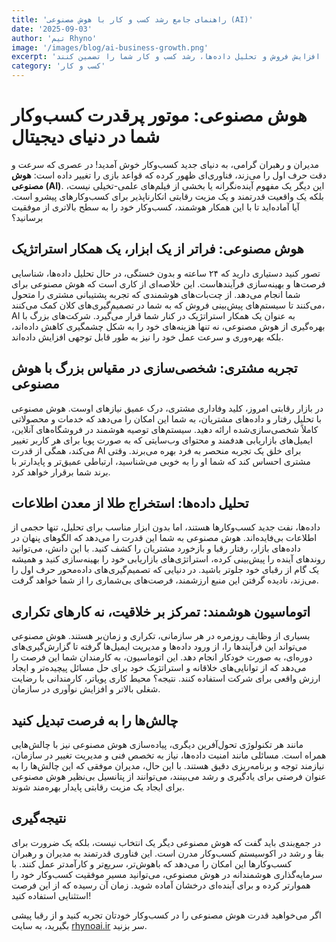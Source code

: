 ```yaml
---
title: 'راهنمای جامع رشد کسب و کار با هوش مصنوعی (AI)‎'
date: '2025-09-03'
author: 'تیم Rhyno'
image: '/images/blog/ai-business-growth.png'
excerpt: 'کشف کنید که چگونه ابزارهای هوش مصنوعی می‌توانند با بهینه‌سازی فرآیندها، افزایش فروش و تحلیل داده‌ها، رشد کسب و کار شما را تضمین کنند.'
category: 'کسب و کار'
---
```


# **هوش مصنوعی: موتور پرقدرت کسب‌وکار شما در دنیای دیجیتال**

مدیران و رهبران گرامی، به دنیای جدید کسب‌وکار خوش آمدید! در عصری که سرعت و دقت حرف اول را می‌زند، فناوری‌ای ظهور کرده که قواعد بازی را تغییر داده است: **هوش مصنوعی (AI)**. این دیگر یک مفهوم آینده‌نگرانه یا بخشی از فیلم‌های علمی-تخیلی نیست، بلکه یک واقعیت قدرتمند و یک مزیت رقابتی انکارناپذیر برای کسب‌وکارهای پیشرو است. آیا آماده‌اید تا با این همکار هوشمند، کسب‌وکار خود را به سطح بالاتری از موفقیت برسانید؟

## **هوش مصنوعی: فراتر از یک ابزار، یک همکار استراتژیک**

تصور کنید دستیاری دارید که ۲۴ ساعته و بدون خستگی، در حال تحلیل داده‌ها، شناسایی فرصت‌ها و بهینه‌سازی فرآیندهاست. این خلاصه‌ای از کاری است که هوش مصنوعی برای شما انجام می‌دهد. از چت‌بات‌های هوشمندی که تجربه پشتیبانی مشتری را متحول می‌کنند تا سیستم‌های پیش‌بینی فروش که به شما در تصمیم‌گیری‌های کلان کمک می‌کنند، AI به عنوان یک همکار استراتژیک در کنار شما قرار می‌گیرد. شرکت‌های بزرگ با بهره‌گیری از هوش مصنوعی، نه تنها هزینه‌های خود را به شکل چشمگیری کاهش داده‌اند، بلکه بهره‌وری و سرعت عمل خود را نیز به طور قابل توجهی افزایش داده‌اند.

## **تجربه مشتری: شخصی‌سازی در مقیاس بزرگ با هوش مصنوعی**

در بازار رقابتی امروز، کلید وفاداری مشتری، درک عمیق نیازهای اوست. هوش مصنوعی با تحلیل رفتار و داده‌های مشتریان، به شما این امکان را می‌دهد که خدمات و محصولاتی کاملاً شخصی‌سازی‌شده ارائه دهید. سیستم‌های توصیه هوشمند در فروشگاه‌های آنلاین، ایمیل‌های بازاریابی هدفمند و محتوای وب‌سایتی که به صورت پویا برای هر کاربر تغییر می‌کند، همگی از قدرت AI برای خلق یک تجربه منحصر به فرد بهره می‌برند. وقتی مشتری احساس کند که شما او را به خوبی می‌شناسید، ارتباطی عمیق‌تر و پایدارتر با برند شما برقرار خواهد کرد.

## **تحلیل داده‌ها: استخراج طلا از معدن اطلاعات**

داده‌ها، نفت جدید کسب‌وکارها هستند، اما بدون ابزار مناسب برای تحلیل، تنها حجمی از اطلاعات بی‌فایده‌اند. هوش مصنوعی به شما این قدرت را می‌دهد که الگوهای پنهان در داده‌های بازار، رفتار رقبا و بازخورد مشتریان را کشف کنید. با این دانش، می‌توانید روندهای آینده را پیش‌بینی کرده، استراتژی‌های بازاریابی خود را بهینه‌سازی کنید و همیشه یک گام از رقبای خود جلوتر باشید. در دنیایی که تصمیم‌گیری‌های داده‌محور حرف اول را می‌زند، نادیده گرفتن این منبع ارزشمند، فرصت‌های بی‌شماری را از شما خواهد گرفت.

## **اتوماسیون هوشمند: تمرکز بر خلاقیت، نه کارهای تکراری**

بسیاری از وظایف روزمره در هر سازمانی، تکراری و زمان‌بر هستند. هوش مصنوعی می‌تواند این فرآیندها را، از ورود داده‌ها و مدیریت ایمیل‌ها گرفته تا گزارش‌گیری‌های دوره‌ای، به صورت خودکار انجام دهد. این اتوماسیون، به کارمندان شما این فرصت را می‌دهد که از توانایی‌های خلاقانه و استراتژیک خود برای حل مسائل پیچیده‌تر و ایجاد ارزش واقعی برای شرکت استفاده کنند. نتیجه؟ محیط کاری پویاتر، کارمندانی با رضایت شغلی بالاتر و افزایش نوآوری در سازمان.

## **چالش‌ها را به فرصت تبدیل کنید**

مانند هر تکنولوژی تحول‌آفرین دیگری، پیاده‌سازی هوش مصنوعی نیز با چالش‌هایی همراه است. مسائلی مانند امنیت داده‌ها، نیاز به تخصص فنی و مدیریت تغییر در سازمان، نیازمند توجه و برنامه‌ریزی دقیق هستند. با این حال، مدیران موفقی که این چالش‌ها را به عنوان فرصتی برای یادگیری و رشد می‌بینند، می‌توانند از پتانسیل بی‌نظیر هوش مصنوعی برای ایجاد یک مزیت رقابتی پایدار بهره‌مند شوند.

## **نتیجه‌گیری**

در جمع‌بندی باید گفت که هوش مصنوعی دیگر یک انتخاب نیست، بلکه یک ضرورت برای بقا و رشد در اکوسیستم کسب‌وکار مدرن است. این فناوری قدرتمند به مدیران و رهبران کسب‌وکارها این امکان را می‌دهد که باهوش‌تر، سریع‌تر و کارآمدتر عمل کنند. با سرمایه‌گذاری هوشمندانه در هوش مصنوعی، می‌توانید مسیر موفقیت کسب‌وکار خود را هموارتر کرده و برای آینده‌ای درخشان آماده شوید. زمان آن رسیده که از این فرصت استثنایی استفاده کنید!

اگر می‌خواهید قدرت هوش مصنوعی را در کسب‌وکار خودتان تجربه کنید و از رقبا پیشی بگیرید، به سایت [rhynoai.ir](http://rhynoai.ir) سر بزنید.